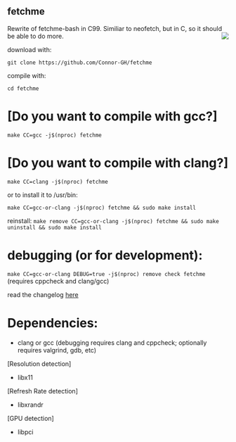 ## fetchme
Rewrite of fetchme-bash in C99. Similiar to neofetch, but in C, so it should be able to do more.
<img src="https://user-images.githubusercontent.com/72793802/177895040-738fffa7-4ce1-4a70-b3e1-e6413702f2b6.png" align="right">

download with:

``git clone https://github.com/Connor-GH/fetchme``

compile with:

``cd fetchme``

# [Do you want to compile with gcc?]

``make CC=gcc -j$(nproc) fetchme``

# [Do you want to compile with clang?]

``make CC=clang -j$(nproc) fetchme``

or to install it to /usr/bin:

``make CC=gcc-or-clang -j$(nproc) fetchme && sudo make install``

reinstall:
``make remove CC=gcc-or-clang -j$(nproc) fetchme && sudo make uninstall && sudo make install``

# debugging (or for development):

``make CC=gcc-or-clang DEBUG=true -j$(nproc) remove check fetchme`` (requires cppcheck and clang/gcc)


read the changelog
<a href="docs/CHANGELOG.md">here</a>

# Dependencies:
- clang or gcc (debugging requires clang and cppcheck; optionally requires valgrind, gdb, etc)

[Resolution detection]
- libx11

[Refresh Rate detection]
- libxrandr

[GPU detection]
- libpci
